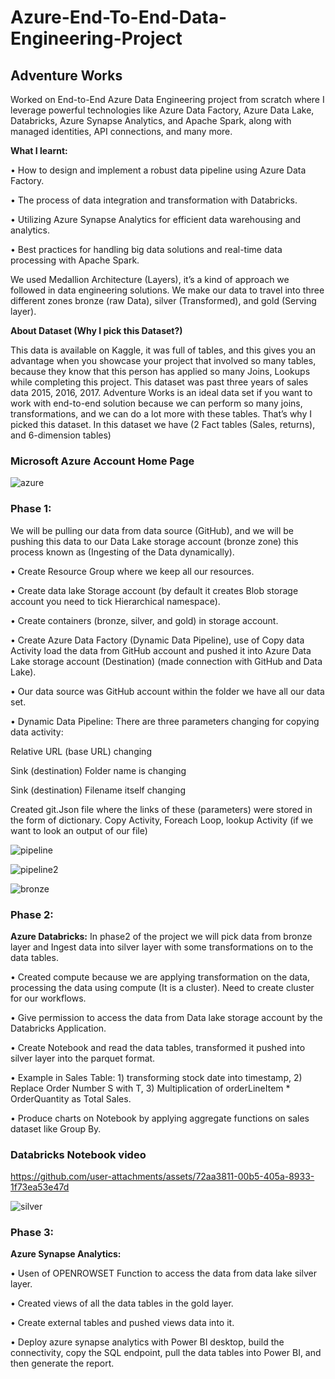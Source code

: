 # Azure-End-To-End-Data-Engineering-Project

## Adventure Works

Worked on End-to-End Azure Data Engineering project from scratch where I leverage powerful technologies like Azure Data Factory, Azure Data Lake, Databricks, Azure Synapse Analytics, and Apache Spark, along with managed identities, API connections, and many more.

**What I learnt:**

•	How to design and implement a robust data pipeline using Azure Data Factory.

•	The process of data integration and transformation with Databricks.

•	Utilizing Azure Synapse Analytics for efficient data warehousing and analytics.

•	Best practices for handling big data solutions and real-time data processing with Apache Spark.

We used Medallion Architecture (Layers), it’s a kind of approach we followed in data engineering solutions.  We make our data to travel into three different zones bronze (raw Data), silver (Transformed), and gold (Serving layer).

**About Dataset (Why I pick this Dataset?)**

This data is available on Kaggle, it was full of tables, and this gives you an advantage when you showcase your project that involved so many tables, because they know that this person has applied so many Joins, Lookups while completing this project. This dataset was past three years of sales data 2015, 2016, 2017. Adventure Works is an ideal data set if you want to work with end-to-end solution because we can perform so many joins, transformations, and we can do a lot more with these tables. That’s why I picked this dataset. In this dataset we have (2 Fact tables (Sales, returns), and 6-dimension tables)

### Microsoft Azure Account Home Page

![azure](https://github.com/user-attachments/assets/137c7b40-b1f3-469b-b5d9-622c0bd781de)

### Phase 1:

We will be pulling our data from data source (GitHub), and we will be pushing this data to our Data Lake storage account (bronze zone) this process known as (Ingesting of the Data dynamically).

•	Create Resource Group where we keep all our resources.

•	Create data lake Storage account (by default it creates Blob storage account you need to tick Hierarchical namespace).

•	 Create containers (bronze, silver, and gold) in storage account.

•	Create Azure Data Factory (Dynamic Data Pipeline), use of Copy data Activity load the data from GitHub account and pushed it into Azure Data Lake storage account (Destination) (made connection with GitHub and Data Lake).

•	Our data source was GitHub account within the folder we have all our data set.

•	Dynamic Data Pipeline: There are three parameters changing for copying data activity:

   Relative URL (base URL) changing
   
   Sink (destination) Folder name is changing
   
   Sink (destination) Filename itself changing
   
   Created git.Json file where the links of these (parameters) were stored in the form of dictionary.
   Copy Activity, Foreach Loop, lookup Activity (if we want to look an output of our file)

![pipeline](https://github.com/user-attachments/assets/4a68411a-808f-486e-96d1-181fdf9fc01a)

![pipeline2](https://github.com/user-attachments/assets/87d603bf-5e2c-4f48-9669-2808eeb1e9cb)

![bronze](https://github.com/user-attachments/assets/c13f502a-7d89-43ff-9151-31dcac57eaa8)

### Phase 2:

**Azure Databricks:** In phase2 of the project we will pick data from bronze layer and Ingest data into silver layer with some transformations on to the data tables.

•	Created compute because we are applying transformation on the data, processing the data using compute (It is a cluster). Need to create cluster for our workflows.

•	Give permission to access the data from Data lake storage account by the Databricks Application.

•	Create Notebook and read the data tables, transformed it pushed into silver layer into the parquet format.

•	Example in Sales Table: 1) transforming stock date into timestamp, 2) Replace Order Number S with T, 3) Multiplication of orderLineItem * OrderQuantity as Total Sales.

•	Produce charts on Notebook by applying aggregate functions on sales dataset like Group By.

### Databricks Notebook video

https://github.com/user-attachments/assets/72aa3811-00b5-405a-8933-1f73ea53e47d

![silver](https://github.com/user-attachments/assets/fe4b02a1-fd42-44d4-8f28-4170d91a08a7)

### Phase 3:

**Azure Synapse Analytics:**

•	Usen of OPENROWSET Function to access the data from data lake silver layer.

•	Created views of all the data tables in the gold layer.

•	Create external tables and pushed views data into it.

•	Deploy azure synapse analytics with Power BI desktop, build the connectivity, copy the SQL endpoint, pull the data tables into Power BI, and then generate the report.





